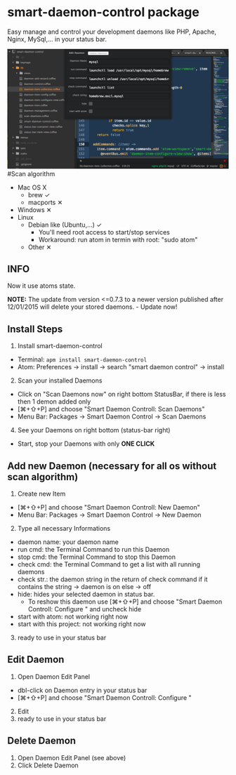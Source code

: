 # smart-daemon-control package

Easy manage and control your development daemons like PHP, Apache, Nginx, MySql,... in your status bar.<br>

![Preview](https://raw.githubusercontent.com/mulian/smart-daemon-control/master/preview.png)
#Scan algorithm
 * Mac OS X
   * brew ✓
   * macports ✕
 * Windows ✕
 * Linux
   * Debian like (Ubuntu,...) ✓
     * You'll need root access to start/stop services
     * Workaround: run atom in termin with root: "sudo atom"
   * Other ✕

## INFO
Now it use atoms state.

**NOTE:**
The update from version <=0.7.3 to a newer version published after 12/01/2015 will delete your stored daemons. - Update now!

## Install Steps
1. Install smart-daemon-control
 * Terminal: `apm install smart-daemon-control`
 * Atom: Preferences -> install -> search "smart daemon control" -> install
2. Scan your installed Daemons
 * Click on "Scan Daemons now" on right bottom StatusBar, if there is less then 1 demon added only
 * [⌘+⇧+P] and choose "Smart Daemon Controll: Scan Daemons"
 * Menu Bar: Packages -> Smart Daemon Control -> Scan Daemons
4. See your Daemons on right bottom (status-bar right)
 * Start, stop your Daemons with only **ONE CLICK**

## Add new Daemon (necessary for all os without scan algorithm)
1. Create new Item
  * [⌘+⇧+P] and choose "Smart Daemon Controll: New Daemon"
  * Menu Bar: Packages -> Smart Daemon Control -> New Daemon
2. Type all necessary Informations
  * daemon name: your daemon name
  * run cmd: the Terminal Command to run this Daemon
  * stop cmd: the Terminal Command to stop this Daemon
  * check cmd: the Terminal Command to get a list with all running daemons
  * check str.: the daemon string in the return of check command if it contains the string -> daemon is on else -> off
  * hide: hides your selected daemon in status bar.
    * To reshow this daemon use [⌘+⇧+P] and choose "Smart Daemon Controll: Configure <yourDaemonName>" and uncheck hide
  * start with atom: not working right now
  * start with this project: not working right now
3. ready to use in your status bar

## Edit Daemon
1. Open Daemon Edit Panel
  * dbl-click on Daemon entry in your status bar
  * [⌘+⇧+P] and choose "Smart Daemon Controll: Configure <yourDaemonName>"
2. Edit
3. ready to use in your status bar

## Delete Daemon
1. Open Daemon Edit Panel (see above)
2. Click Delete Daemon

